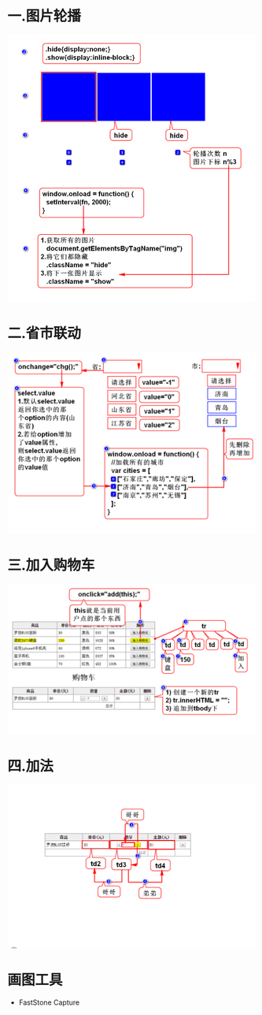 # 一.图片轮播
![](1.png)

# 二.省市联动
![](2.png)

# 三.加入购物车
![](3.png)

# 四.加法
![](4.png)

# 画图工具
- FastStone Capture